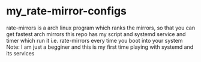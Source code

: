# my_rate-mirror-configs
rate-mirrors is a arch linux program which ranks the mirrors, so that you can get fastest arch mirrors
this repo has my script and systemd service and timer which run it i.e. rate-mirrors every time you boot into your system
Note: I am just a begginer and this is my first time playing with systemd and its services 
